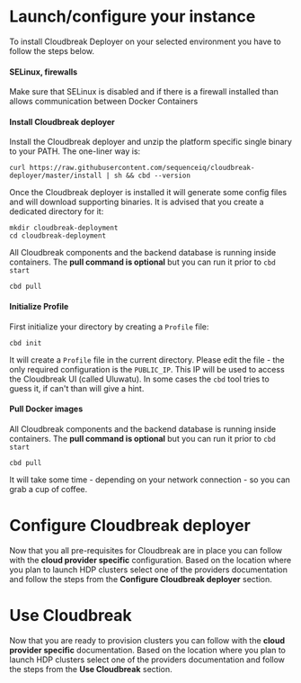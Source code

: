 # Launch/configure your instance

To install Cloudbreak Deployer on your selected environment you have to follow the steps below.

#### SELinux, firewalls

Make sure that SELinux is disabled and if there is a firewall installed than allows communication between Docker Containers

#### Install Cloudbreak deployer

Install the Cloudbreak deployer and unzip the platform specific single binary to your PATH. The one-liner way is:

```
curl https://raw.githubusercontent.com/sequenceiq/cloudbreak-deployer/master/install | sh && cbd --version
```

Once the Cloudbreak deployer is installed it will generate some config files and will download supporting binaries. It is
advised that you create a dedicated directory for it:

```
mkdir cloudbreak-deployment
cd cloudbreak-deployment
```

All Cloudbreak components and the backend database is running inside containers.
The **pull command is optional** but you can run it prior to `cbd start`

```
cbd pull
```
#### Initialize Profile

First initialize your directory by creating a `Profile` file:

```
cbd init
```

It will create a `Profile` file in the current directory. Please edit the file - the only required
configuration is the `PUBLIC_IP`. This IP will be used to access the Cloudbreak UI
(called Uluwatu). In some cases the `cbd` tool tries to guess it, if can't than will give a hint.

#### Pull Docker images

All Cloudbreak components and the backend database is running inside containers.
The **pull command is optional** but you can run it prior to `cbd start`

```
cbd pull
```

It will take some time - depending on your network connection - so you can grab a cup of coffee.

# Configure Cloudbreak deployer

Now that you all pre-requisites for Cloudbreak are in place you can follow with the **cloud provider specific** configuration. Based on the location where you plan to launch HDP clusters select one of the providers documentation and follow the steps from the  **Configure Cloudbreak deployer** section.

# Use Cloudbreak

Now that you are ready to provision clusters you can follow with the **cloud provider specific** documentation. Based on the location where you plan to launch HDP clusters select one of the providers documentation and follow the steps from the  **Use Cloudbreak** section.
